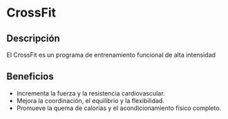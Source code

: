 # CrossFit
## Descripción
El CrossFit es un programa de entrenamiento funcional de alta intensidad

## Beneficios
- Incrementa la fuerza y la resistencia cardiovascular.
- Mejora la coordinación, el equilibrio y la flexibilidad.
- Promueve la quema de calorías y el acondicionamiento físico completo.
